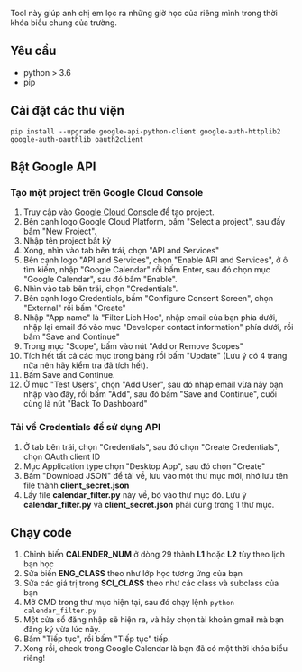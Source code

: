 Tool này giúp anh chị em lọc ra những giờ học của riêng mình trong thời khóa biểu chung của trường.

## Yêu cầu

- python > 3.6
- pip

## Cài đặt các thư viện

```
pip install --upgrade google-api-python-client google-auth-httplib2 google-auth-oauthlib oauth2client
```

## Bật Google API

### Tạo một project trên Google Cloud Console

1.  Truy cập vào [Google Cloud Console](https://console.cloud.google.com) để tạo project.
2.  Bên cạnh logo Google Cloud Platform, bấm "Select a project", sau đấy bấm "New Project".
3.  Nhập tên project bất kỳ
4.  Xong, nhìn vào tab bên trái, chọn "API and Services"
5.  Bên cạnh logo "API and Services", chọn "Enable API and Services", ở ô tìm kiếm, nhập "Google Calendar" rồi bấm Enter, sau đó chọn mục "Google Calendar", sau đó bấm "Enable".
6.  Nhìn vào tab bên trái, chọn "Credentials".
7.  Bên cạnh logo Credentials, bấm "Configure Consent Screen", chọn "External" rồi bấm "Create"
8.  Nhập "App name" là "Filter Lich Hoc", nhập email của bạn phía dưới, nhập lại email đó vào mục "Developer contact information" phía dưới, rồi bấm "Save and Continue"
9.  Trong mục "Scope", bấm vào nút "Add or Remove Scopes"
10. Tích hết tất cả các mục trong bảng rồi bấm "Update" (Lưu ý có 4 trang nữa nên hãy kiểm tra đã tích hết).
11. Bấm Save and Continue.
12. Ở mục "Test Users", chọn "Add User", sau đó nhập email vừa nãy bạn nhập vào đây, rồi bấm "Add", sau đó bấm "Save and Continue", cuối cùng là nút "Back To Dashboard"

### Tải về Credentials để sử dụng API

1.  Ở tab bên trái, chọn "Credentials", sau đó chọn "Create Credentials", chọn OAuth client ID
2.  Mục Application type chọn "Desktop App", sau đó chọn "Create"
3.  Bấm "Download JSON" để tải về, lưu vào một thư mục mới, nhớ lưu tên file thành **client_secret.json**
4.  Lấy file **calendar_filter.py** này về, bỏ vào thư mục đó. Lưu ý **calendar_filter.py** và **client_secret.json** phải cùng trong 1 thư mục.

## Chạy code

1.  Chỉnh biến **CALENDER_NUM** ở dòng 29 thành **L1** hoặc **L2** tùy theo lịch bạn học
2.  Sửa biến **ENG_CLASS** theo như lớp học tương ứng của bạn
3.  Sửa các giá trị trong **SCI_CLASS** theo như các class và subclass của bạn
4.  Mở CMD trong thư mục hiện tại, sau đó chạy lệnh `python calendar_filter.py`
5.  Một cửa sổ đăng nhập sẽ hiện ra, và hãy chọn tài khoản gmail mà bạn đăng ký vừa lúc nãy.
6.  Bấm "Tiếp tục", rồi bấm "Tiếp tục" tiếp.
7.  Xong rồi, check trong Google Calendar là bạn đã có một thời khóa biểu riêng!